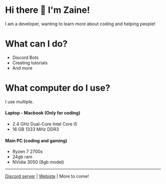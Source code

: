 # Hi there 👋 I'm Zaine!

I am a developer,  wanting to learn more about coding and helping people!

# What can I do?

- Discord Bots
- Creating tutorials
- And more

# What computer do I use?

I use multiple. 

#### Laptop - Macbook (Only for coding)

- 2.4 GHz Dual-Core Intel Core i5
- 16 GB 1333 MHz DDR3

#### Main PC (coding and gaming)

- Ryzen 7 2700x
- 24gb ram
- NVidia 3050 (8gb model)
  
-----

[Discord server](https://discord.gg/CSGZ7GRH2C) | [Webiste](https://snakegames.gay) | More to come!



